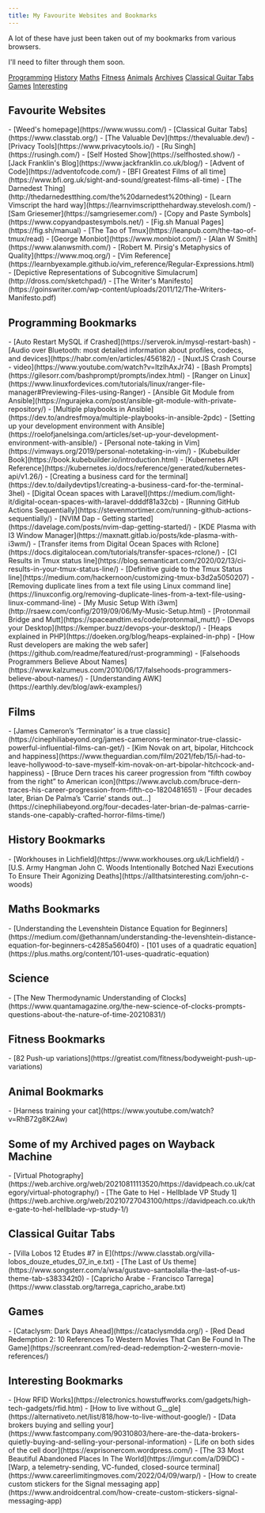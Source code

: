 ```yaml
---
title: My Favourite Websites and Bookmarks
---
```


A lot of these have just been taken out of my bookmarks from various browsers.

I'll need to filter through them soon.

<nav>
  <a href="#programming">Programming</a>
  <a href="#history">History</a>
  <a href="#maths">Maths</a>
  <a href="#fitness">Fitness</a>
  <a href="#animals">Animals</a>
  <a href="#archives">Archives</a>
  <a href="#guitar">Classical Guitar Tabs</a>
  <a href="#games">Games</a>
  <a href="#interesting">Interesting</a>
</nav>

<h2>Favourite Websites</h2>
- [Weed's homepage](https://www.wussu.com/)
- [Classical Guitar Tabs](https://www.classtab.org/)
- [The Valuable Dev](https://thevaluable.dev/)
- [Privacy Tools](https://www.privacytools.io/)
- [Ru Singh](https://rusingh.com/)
- [Self Hosted Show](https://selfhosted.show/)
- [Jack Franklin's Blog](https://www.jackfranklin.co.uk/blog/)
- [Advent of Code](https://adventofcode.com/)
- [BFI Greatest Films of all time](https://www.bfi.org.uk/sight-and-sound/greatest-films-all-time)
- [The Darnedest Thing](http://thedarnedestthing.com/the%20darnedest%20thing)
- [Learn Vimscript the hard way](https://learnvimscriptthehardway.stevelosh.com/)
- [Sam Griesemer](https://samgriesemer.com/)
- [Copy and Paste Symbols](https://www.copyandpastesymbols.net/)
- [Fig.sh Manual Pages](https://fig.sh/manual)
- [The Tao of Tmux](https://leanpub.com/the-tao-of-tmux/read)
- [George Monbiot](https://www.monbiot.com/)
- [Alan W Smith](https://www.alanwsmith.com/)
- [Robert M. Pirsig's Metaphysics of Quality](https://www.moq.org/)
- [Vim Reference](https://learnbyexample.github.io/vim_reference/Regular-Expressions.html)
- [Depictive Representations of Subcognitive Simulacrum](http://dross.com/sketchpad/)
- [The Writer's Manifesto](https://goinswriter.com/wp-content/uploads/2011/12/The-Writers-Manifesto.pdf)

<h2 id="programming">Programming Bookmarks</h2>
- [Auto Restart MySQL if Crashed](https://serverok.in/mysql-restart-bash)
- [Audio over Bluetooth: most detailed information about profiles, codecs, and devices](https://habr.com/en/articles/456182/)
- [NuxtJS Crash Course - video](https://www.youtube.com/watch?v=ltzlhAxJr74)
- [Bash Prompts](https://gilesorr.com/bashprompt/prompts/index.html)
- [Ranger on Linux](https://www.linuxfordevices.com/tutorials/linux/ranger-file-manager#Previewing-Files-using-Ranger)
- [Ansible Git Module from Ansible](https://ngurajeka.com/post/ansible-git-module-with-private-repository/)
- [Multiple playbooks in Ansible](https://dev.to/andresfmoya/multiple-playbooks-in-ansible-2pdc)
- [Setting up your development environment with Ansible](https://roelofjanelsinga.com/articles/set-up-your-development-environment-with-ansible/)
- [Personal note-taking in Vim](https://vimways.org/2019/personal-notetaking-in-vim/)
- [Kubebuilder Book](https://book.kubebuilder.io/introduction.html)
- [Kubernetes API Reference](https://kubernetes.io/docs/reference/generated/kubernetes-api/v1.26/)
- [Creating a business card for the terminal](https://dev.to/dailydevtips1/creating-a-business-card-for-the-terminal-3hel)
- [Digital Ocean spaces with Laravel](https://medium.com/light-it/digital-ocean-spaces-with-laravel-ddddf81a32cb)
- [Running GitHub Actions Sequentially](https://stevenmortimer.com/running-github-actions-sequentially/)
- [NVIM Dap - Getting started](https://davelage.com/posts/nvim-dap-getting-started/)
- [KDE Plasma with I3 Window Manager](https://maxnatt.gitlab.io/posts/kde-plasma-with-i3wm/)
- [Transfer items from Digital Ocean Spaces with Rclone](https://docs.digitalocean.com/tutorials/transfer-spaces-rclone/)
- [CI Results in Tmux status line](https://blog.semanticart.com/2020/02/13/ci-results-in-your-tmux-status-line/)
- [Definitive guide to the Tmux Status line](https://medium.com/hackernoon/customizing-tmux-b3d2a5050207)
- [Removing duplicate lines from a text file using Linux command line](https://linuxconfig.org/removing-duplicate-lines-from-a-text-file-using-linux-command-line)
- [My Music Setup With i3wm](http://rsaew.com/config/2019/09/06/My-Music-Setup.html)
- [Protonmail Bridge and Mutt](https://spaceandtim.es/code/protonmail_mutt/)
- [Devops your Desktop](https://kemper.buzz/devops-your-desktop/)
- [Heaps explained in PHP](https://doeken.org/blog/heaps-explained-in-php)
- [How Rust developers are making the web safer](https://github.com/readme/featured/rust-programming)
- [Falsehoods Programmers Believe About Names](https://www.kalzumeus.com/2010/06/17/falsehoods-programmers-believe-about-names/)
- [Understanding AWK](https://earthly.dev/blog/awk-examples/)

<h2 id="films">Films</h2>
- [James Cameron’s ‘Terminator’ is a true classic](https://cinephiliabeyond.org/james-camerons-terminator-true-classic-powerful-influential-films-can-get/)
- [Kim Novak on art, bipolar, Hitchcock and happiness](https://www.theguardian.com/film/2021/feb/15/i-had-to-leave-hollywood-to-save-myself-kim-novak-on-art-bipolar-hitchcock-and-happiness)
- [Bruce Dern traces his career progression from “fifth cowboy from the right” to American icon](https://www.avclub.com/bruce-dern-traces-his-career-progression-from-fifth-co-1820481651)
- [Four decades later, Brian De Palma’s ‘Carrie’ stands out...](https://cinephiliabeyond.org/four-decades-later-brian-de-palmas-carrie-stands-one-capably-crafted-horror-films-time/)

    
<h2 id="history">History Bookmarks</h2>
- [Workhouses in Lichfield](https://www.workhouses.org.uk/Lichfield/)
- [U.S. Army Hangman John C. Woods Intentionally Botched Nazi Executions To Ensure Their Agonizing Deaths](https://allthatsinteresting.com/john-c-woods)

<h2 id="maths">Maths Bookmarks</h2>
- [Understanding the Levenshtein Distance Equation for Beginners](https://medium.com/@ethannam/understanding-the-levenshtein-distance-equation-for-beginners-c4285a5604f0)
- [101 uses of a quadratic equation](https://plus.maths.org/content/101-uses-quadratic-equation)

<h2 id="science">Science</h2>
- [The New Thermodynamic Understanding of Clocks](https://www.quantamagazine.org/the-new-science-of-clocks-prompts-questions-about-the-nature-of-time-20210831/)

<h2 id="fitness">Fitness Bookmarks</h2>
- [82 Push-up variations](https://greatist.com/fitness/bodyweight-push-up-variations)

<h2 id="animals">Animal Bookmarks</a></h2>
- [Harness training your cat](https://www.youtube.com/watch?v=RhB72g8K2Aw)

<h2 id="archives">Some of my Archived pages on Wayback Machine</h2>
- [Virtual Photography](https://web.archive.org/web/20210811113520/https://davidpeach.co.uk/category/virtual-photography/)
- [The Gate to Hel - Hellblade VP Study 1](https://web.archive.org/web/20210727043100/https://davidpeach.co.uk/the-gate-to-hel-hellblade-vp-study-1/)

<h2 id="guitar">Classical Guitar Tabs</h2>
- [Villa Lobos 12 Etudes #7 in E](https://www.classtab.org/villa-lobos_douze_etudes_07_in_e.txt)
- [The Last of Us theme](https://www.songsterr.com/a/wsa/gustavo-santaolalla-the-last-of-us-theme-tab-s383342t0)
- [Capricho Arabe - Francisco Tarrega](https://www.classtab.org/tarrega_capricho_arabe.txt)

<h2 id="games">Games</h2>
- [Cataclysm: Dark Days Ahead](https://cataclysmdda.org/)
- [Red Dead Redemption 2: 10 References To Western Movies That Can Be Found In The Game](https://screenrant.com/red-dead-redemption-2-western-movie-references/)

<h2 id="interesting">Interesting Bookmarks</h2>
- [How RFID Works](https://electronics.howstuffworks.com/gadgets/high-tech-gadgets/rfid.htm)
- [How to live without G__gle](https://alternativeto.net/list/818/how-to-live-without-google/)
- [Data brokers buying and selling your](https://www.fastcompany.com/90310803/here-are-the-data-brokers-quietly-buying-and-selling-your-personal-information)
- [Life on both sides of the cell door](https://exprisonercom.wordpress.com/)
- [The 33 Most Beautiful Abandoned Places In The World](https://imgur.com/a/D9iDC)
- [Warp, a telemetry-sending, VC-funded, closed-source terminal](https://www.careerlimitingmoves.com/2022/04/09/warp/)
- [How to create custom stickers for the Signal messaging app](https://www.androidcentral.com/how-create-custom-stickers-signal-messaging-app)
